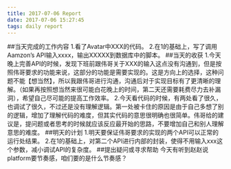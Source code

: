 ```yaml
---
title: 2017-07-06 Report
date: 2017-07-06 15:27:45
tags: daily report
---
```

##当天完成的工作内容
1.看了Avatar中XXX的代码。
2.在1的基础上，写了调用Aamzon’s API输入xxxx，输出XXXXX到数据库中的脚本。
##当天的收获
1.今天晚上完善API的时候，发现下班前跟伟哥关于XXX的输入这点没有沟通到，但是按照伟哥要求的功能来说，这部分的功能是需要实现的。这是方向上的选择，这种问题不能【想当然】，所以我跟伟哥进行沟通，沟通后对于实现目标有了更清晰的理解。（如果再按照想当然来很可能白花晚上的时间，第二天还需要耗费尽力去补漏洞），希望自己尽可能的提高工作效率。
2.今天看代码的时候，有两处看了很久，也调试了很久，不过还是没有理解逻辑。第一处被卡住的原因是由于自己多想了别的逻辑，增加了理解代码的难度，但其实代码的意思很明确也很简单。伟哥给的建议是，提问题或者思考的时候就应该反应最开始的思路，不要增加自己和别人理解意思的难度。
##明天的计划
1.明天要保证伟哥要求的实现的两个API可以正常的运行处结果。
2.在1的基础上，对第二个API进行内部的封装，使得不用输入xxx这个参数，减小调试API的复杂度。
##提出疑问或寻求帮助
今天有听到赵赵说platform要节奏感，咱们要的是什么节奏感？ 